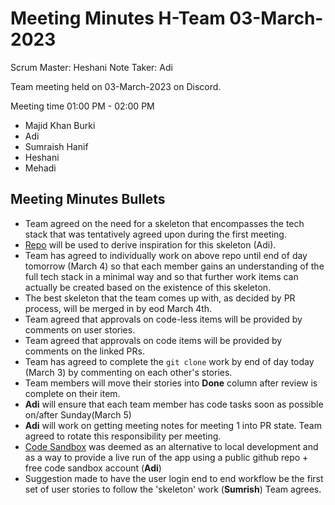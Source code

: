 # Meeting Minutes H-Team 03-March-2023

Scrum Master: Heshani
Note Taker: Adi

Team meeting held on 03-March-2023 on Discord.

Meeting time 01:00 PM - 02:00 PM

- Majid Khan Burki
- Adi
- Sumraish Hanif
- Heshani
- Mehadi

## Meeting Minutes Bullets

- Team agreed on the need for a skeleton that encompasses the tech stack that was tentatively agreed upon during the first meeting.
- [Repo](https://github.com/danybeltran/nextjs-typescript-and-mongodb) will be used to derive inspiration for this skeleton (Adi).
- Team has agreed to individually work on above repo until end of day tomorrow (March 4) so that each member gains an understanding of the full tech stack in a minimal way and so that further work items can actually be created based on the existence of this skeleton.
- The best skeleton that the team comes up with, as decided by PR process, will be merged in by eod March 4th.
- Team agreed that approvals on code-less items will be provided by comments on user stories.
- Team agreed that approvals on code items will be provided by comments on the linked PRs.
- Team has agreed to complete the `git clone` work by end of day today (March 3) by commenting on each other's stories.
- Team members will move their stories into **Done** column after review is complete on their item.
- **Adi** will ensure that each team member has code tasks soon as possible on/after Sunday(March 5)
- **Adi** will work on getting meeting notes for meeting 1 into PR state. Team agreed to rotate this responsibility per meeting.
- [Code Sandbox](https://codesandbox.io/) was deemed as an alternative to local development and as a way to provide a live run of the app using a public github repo + free code sandbox account (**Adi**)
- Suggestion made to have the user login end to end workflow be the first set of user stories to follow the 'skeleton' work (**Sumrish**) Team agrees.

